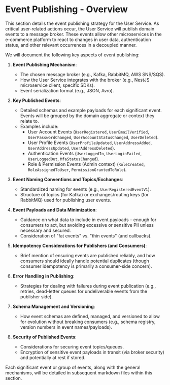 # Event Publishing - Overview

This section details the event publishing strategy for the User Service. As critical user-related actions occur, the User Service will publish domain events to a message broker. These events allow other microservices in the e-commerce platform to react to changes in user data, authentication status, and other relevant occurrences in a decoupled manner.

We will document the following key aspects of event publishing:

1.  **Event Publishing Mechanism**:
    *   The chosen message broker (e.g., Kafka, RabbitMQ, AWS SNS/SQS).
    *   How the User Service integrates with the broker (e.g., NestJS microservice client, specific SDKs).
    *   Event serialization format (e.g., JSON, Avro).

2.  **Key Published Events**:
    *   Detailed schemas and example payloads for each significant event. Events will be grouped by the domain aggregate or context they relate to.
    *   Examples include:
        *   User Account Events (`UserRegistered`, `UserEmailVerified`, `UserPasswordChanged`, `UserAccountStatusChanged`, `UserDeleted`).
        *   User Profile Events (`UserProfileUpdated`, `UserAddressAdded`, `UserAddressUpdated`, `UserAddressDeleted`).
        *   Authentication Events (`UserLoggedIn`, `UserLoginFailed`, `UserLoggedOut`, `MfaStatusChanged`).
        *   Role & Permission Events (Admin context) (`RoleCreated`, `RoleAssignedToUser`, `PermissionGrantedToRole`).

3.  **Event Naming Conventions and Topics/Exchanges**:
    *   Standardized naming for events (e.g., `UserRegisteredEventV1`).
    *   Structure of topics (for Kafka) or exchanges/routing keys (for RabbitMQ) used for publishing user events.

4.  **Event Payloads and Data Minimization**:
    *   Guidance on what data to include in event payloads – enough for consumers to act, but avoiding excessive or sensitive PII unless necessary and secured.
    *   Consideration of "fat events" vs. "thin events" (and callbacks).

5.  **Idempotency Considerations for Publishers (and Consumers)**:
    *   Brief mention of ensuring events are published reliably, and how consumers should ideally handle potential duplicates (though consumer idempotency is primarily a consumer-side concern).

6.  **Error Handling in Publishing**:
    *   Strategies for dealing with failures during event publication (e.g., retries, dead-letter queues for undeliverable events from the publisher side).

7.  **Schema Management and Versioning**:
    *   How event schemas are defined, managed, and versioned to allow for evolution without breaking consumers (e.g., schema registry, version numbers in event names/payloads).

8.  **Security of Published Events**:
    *   Considerations for securing event topics/queues.
    *   Encryption of sensitive event payloads in transit (via broker security) and potentially at rest if stored.

Each significant event or group of events, along with the general mechanisms, will be detailed in subsequent markdown files within this section.
